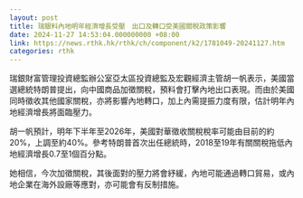 ```yaml
---
layout: post
title: 瑞銀料內地明年經濟增長受壓　出口及轉口受美國關稅政策影響
date: 2024-11-27 14:53:04.000000000 +08:00
link: https://news.rthk.hk/rthk/ch/component/k2/1781049-20241127.htm
categories: rthk
---
```


瑞銀財富管理投資總監辦公室亞太區投資總監及宏觀經濟主管胡一帆表示，美國當選總統特朗普提出，向中國商品加徵關稅，預料會打擊內地出口表現。而由於美國同時徵收其他國家關稅，亦將影響內地轉口，加上內需提振力度有限，估計明年內地經濟增長將面臨壓力。

胡一帆預計，明年下半年至2026年，美國對華徵收關稅稅率可能由目前的約20%，上調至約40%。參考特朗普首次出任總統時，2018至19年有關關稅拖低內地經濟增長0.7至1個百分點。

她相信，今次加徵關稅，其後面對的壓力將會紓緩，內地可能通過轉口貿易，或內地企業在海外設廠等應對，亦可能會有反制措施。
